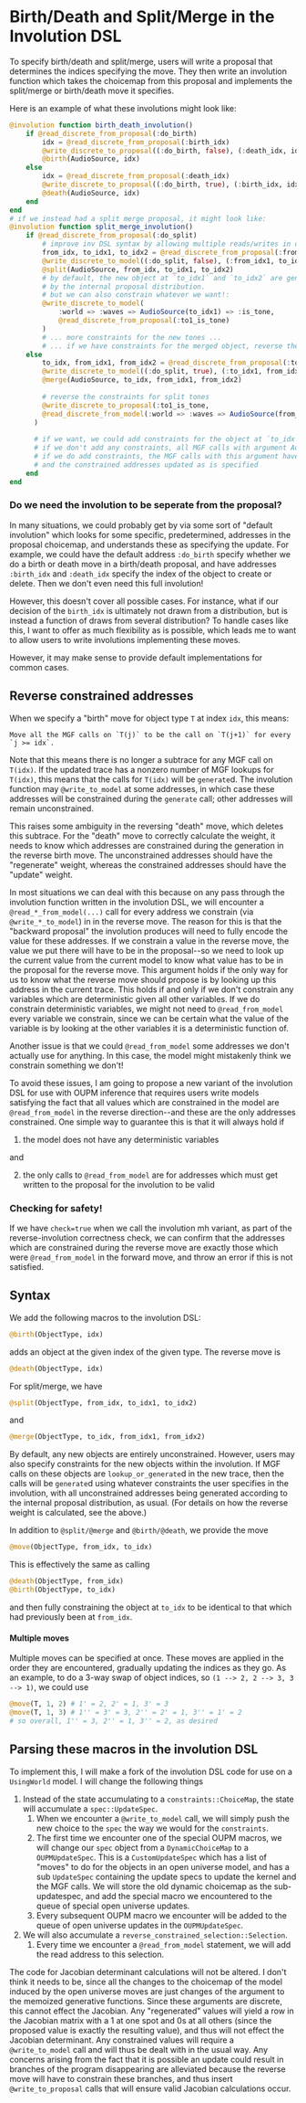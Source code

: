 # Birth/Death and Split/Merge in the Involution DSL

To specify birth/death and split/merge, users will write a proposal
that determines the indices specifying the move.  They then write an
involution function which takes the choicemap from this proposal
and implements the split/merge or birth/death move it specifies.

Here is an example of what these involutions might look like:
```julia
@involution function birth_death_involution()
    if @read_discrete_from_proposal(:do_birth)
        idx = @read_discrete_from_proposal(:birth_idx)
        @write_discrete_to_proposal((:do_birth, false), (:death_idx, idx))
        @birth(AudioSource, idx)
    else
        idx = @read_discrete_from_proposal(:death_idx)
        @write_discrete_to_proposal((:do_birth, true), (:birth_idx, idx))
        @death(AudioSource, idx)
    end
end
# if we instead had a split merge proposal, it might look like:
@involution function split_merge_involution()
    if @read_discrete_from_proposal(:do_split)
        # improve inv DSL syntax by allowing multiple reads/writes in one line:
        from_idx, to_idx1, to_idx2 = @read_discrete_from_proposal(:from_idx, :to_idx1, :to_idx2)
        @write_discrete_to_model((:do_split, false), (:from_idx1, to_idx1), (:from_idx2, to_idx2), (:to_idx, from_idx))
        @split(AudioSource, from_idx, to_idx1, to_idx2)
        # by default, the new object at `to_idx1` and `to_idx2` are generated
        # by the internal proposal distribution.
        # but we can also constrain whatever we want!:
        @write_discrete_to_model(
            :world => :waves => AudioSource(to_idx1) => :is_tone,
            @read_discrete_from_proposal(:to1_is_tone)
        )
        # ... more constraints for the new tones ...
        # ... if we have constraints for the merged object, reverse these ...
    else
        to_idx, from_idx1, from_idx2 = @read_discrete_from_proposal(:to_idx, :from_idx1, :from_idx2)
        @write_discrete_to_model((:do_split, true), (:to_idx1, from_idx1), (:to_idx2, from_idx2), (:from_idx, to_idx))
        @merge(AudioSource, to_idx, from_idx1, from_idx2)
      
        # reverse the constraints for split tones
        @write_discrete_to_proposal(:to1_is_tone,
        @read_discrete_from_model(:world => :waves => AudioSource(from_idx1) => :is_tone)
      )
      
      # if we want, we could add constraints for the object at `to_idx`.
      # if we don't add any constraints, all MGF calls with argument AudioSource(to_idx) are totally regenerated.
      # if we do add constraints, the MGF calls with this argument have all unconstrained addresses regenerated,
      # and the constrained addresses updated as is specified
    end
end
```

### Do we need the involution to be seperate from the proposal?
In many situations, we could probably get by via some sort of "default involution"
which looks for some specific, predetermined, addresses in the proposal choicemap, and understands
these as specifying the update.  For example,
we could have the default address `:do_birth` specify
whether we do a birth or death move in a birth/death proposal,
and have addresses `:birth_idx` and `:death_idx` specify the index
of the object to create or delete.  Then we don't even need this full involution!

However, this doesn't cover all possible cases.
For instance, what if our decision of the `birth_idx` is ultimately not drawn
from a distribution, but is instead a function of draws from several distribution?
To handle cases like this, I want to offer as much flexibility as is possible,
which leads me to want to allow users to write involutions implementing these moves.

However, it may make sense to provide default implementations for common cases.

## Reverse constrained addresses
When we specify a "birth" move for object type `T` at index `idx`, this means:
```
Move all the MGF calls on `T(j)` to be the call on `T(j+1)` for every `j >= idx`.
```

Note that this means there is no longer a subtrace for any MGF call on `T(idx)`.
If the updated trace has a nonzero number of MGF lookups for `T(idx)`, this means that
the calls for `T(idx)` will be `generate`d.  The involution function may `@write_to_model` at some addresses,
in which case these addresses will be constrained during the `generate` call; other addresses will remain
unconstrained.

This raises some ambiguity in the reversing "death" move, which deletes this subtrace.
For the "death" move to correctly calculate the weight, it needs to know which addresses
are constrained during the generation in the reverse birth move.  The unconstrained addresses should have the "regenerate"
weight, whereas the constrained addresses should have the "update" weight.

In most situations we can deal with this because on any pass through the
involution function written in the involution DSL, we will encounter a
`@read_*_from_model(...)` call for every address we constrain (via `@write_*_to_model`)
in in the reverse move.
The reason for this is that the "backward proposal" the involution produces will need
to fully encode the value for these addresses.  If we constrain a value in the reverse move,
the value we put there will have to be in the proposal--so we need to look up the current
value from the current model to know what value has to be in the proposal for the reverse move.
This argument holds if the only way for us to know what the reverse move should propose
is by looking up this address in the current trace.
This holds if and only if we don't constrain any variables which are deterministic
given all other variables.  If we do constrain 
deterministic variables, we might not need to `@read_from_model` every variable
we constrain, since we can be certain what the value of the variable is by looking at the other
variables it is a deterministic function of.

Another issue is that we could `@read_from_model` some addresses we don't actually use for anything.
In this case, the model might mistakenly think we constrain something we don't!

To avoid these issues, I am going to propose a new variant of the involution DSL for use with OUPM inference that
requires users write models satisfying the fact that all values which are constrained in the model
are `@read_from_model` in the reverse direction--and these are the only addresses constrained.
One simple way to guarantee this is that it will always hold if

1. the model does not have any deterministic variables

and

2. the only calls to `@read_from_model` are for addresses which must get written to the proposal for the involution to be valid

### Checking for safety!
If we have `check=true` when we call the involution mh variant,
as part of the reverse-involution correctness check, we can confirm that the addresses
which are constrained during the reverse move are exactly those which were `@read_from_model` in the forward move,
and throw an error if this is not satisfied.

## Syntax
We add the following macros to the involution DSL:
```julia
@birth(ObjectType, idx)
```
adds an object at the given index of the given type.
The reverse move is
```julia
@death(ObjectType, idx)
```

For split/merge, we have
```julia
@split(ObjectType, from_idx, to_idx1, to_idx2)
```
and
```julia
@merge(ObjectType, to_idx, from_idx1, from_idx2)
```

By default, any new objects are entirely unconstrained.  However, users may also specify constraints
for the new objects within the involution. If MGF calls on these
objects are `lookup_or_generate`d in the new trace, then the calls will be `generate`d using whatever
constraints the user specifies in the involution, with all unconstrained addresses being generated
according to the internal proposal distribution, as usual.  (For details on how the reverse
weight is calculated, see the above.)

In addition to `@split/@merge` and `@birth/@death`, we provide the move
```julia
@move(ObjectType, from_idx, to_idx)
```
This is effectively the same as calling
```julia
@death(ObjectType, from_idx)
@birth(ObjectType, to_idx)
```
and then fully constraining the object at `to_idx` to be identical to that
which had previously been at `from_idx`.

#### Multiple moves

Multiple moves can be specified at once.  These moves are applied in the order
they are encountered, gradually updating the indices as they go.  As an example, to do 
a 3-way swap of object indices, so `(1 --> 2, 2 --> 3, 3 --> 1)`, we could use
```julia
@move(T, 1, 2) # 1' = 2, 2' = 1, 3' = 3
@move(T, 1, 3) # 1'' = 3' = 3, 2'' = 2' = 1, 3'' = 1' = 2
# so overall, 1'' = 3, 2'' = 1, 3'' = 2, as desired
```

## Parsing these macros in the involution DSL
To implement this, I will make a fork of the involution DSL code for use
on a `UsingWorld` model.  I will change the following things
1. Instead of the state accumulating to a `constraints::ChoiceMap`, the state will accumulate a `spec::UpdateSpec`.
   1. When we encounter a `@write_to_model` call, we will simply push the new choice to the `spec` the way we would for the `constraints`.
   2. The first time we encounter one of the special OUPM macros, we will change our `spec` object from a `DynamicChoiceMap`
   to a `OUPMUpdateSpec`.  This is a `CustomUpdateSpec` which has a list of "moves" to do for the objects in an open universe model,
   and has a sub `UpdateSpec` containing the update specs to update the kernel and the MGF calls.  We will store the old dynamic choicemap
   as the sub-updatespec, and add the special macro we encountered to the queue of special open universe updates.
   3. Every subsequent OUPM macro we encounter will be added to the queue of open universe updates in the `OUPMUpdateSpec`.
2. We will also accumulate a `reverse_constrained_selection::Selection`.
   1. Every time we encounter a `@read_from_model` statement, we will add the read address to this selection.

The code for Jacobian determinant calculations will not be altered.  I don't think it needs to be, since
all the changes to the choicemap of the model induced by the open universe moves are just changes of the argument to
the memoized generative functions.  Since these arguments are discrete, this cannot effect the Jacobian.
Any "regenerated" values will yield a row in the Jacobian matrix with a 1 at one spot and 0s at all others
(since the proposed value is exactly the resulting value), and thus will not effect the Jacobian determinant.
Any constrained values will require a `@write_to_model` call and will thus be dealt with in the usual way.
Any concerns arising from the fact that it is possible an update could result in branches of the program disappearing
are alleviated because the reverse move will have to constrain these branches, and thus insert `@write_to_proposal`
calls that will ensure valid Jacobian calculations occur.